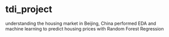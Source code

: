 # tdi_project

understanding the housing market in Beijing, China
performed EDA and machine learning to predict housing prices with Random Forest Regression
